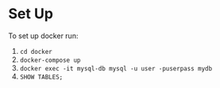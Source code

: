 # Set Up

To set up docker run:
1. `cd docker`
2. `docker-compose up`
3. `docker exec -it mysql-db mysql -u user -puserpass mydb`
4. `SHOW TABLES;`